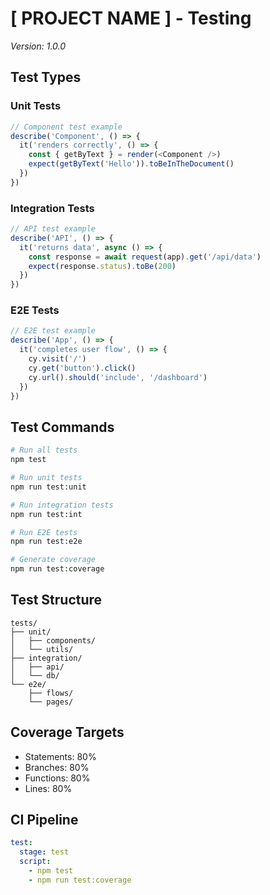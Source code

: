# [ PROJECT NAME ] - Testing
*Version: 1.0.0*

## Test Types

### Unit Tests
```typescript
// Component test example
describe('Component', () => {
  it('renders correctly', () => {
    const { getByText } = render(<Component />)
    expect(getByText('Hello')).toBeInTheDocument()
  })
})
```

### Integration Tests
```typescript
// API test example
describe('API', () => {
  it('returns data', async () => {
    const response = await request(app).get('/api/data')
    expect(response.status).toBe(200)
  })
})
```

### E2E Tests
```typescript
// E2E test example
describe('App', () => {
  it('completes user flow', () => {
    cy.visit('/')
    cy.get('button').click()
    cy.url().should('include', '/dashboard')
  })
})
```

## Test Commands
```bash
# Run all tests
npm test

# Run unit tests
npm run test:unit

# Run integration tests
npm run test:int

# Run E2E tests
npm run test:e2e

# Generate coverage
npm run test:coverage
```

## Test Structure
```
tests/
├── unit/
│   ├── components/
│   └── utils/
├── integration/
│   ├── api/
│   └── db/
└── e2e/
    ├── flows/
    └── pages/
```

## Coverage Targets
- Statements: 80%
- Branches: 80%
- Functions: 80%
- Lines: 80%

## CI Pipeline
```yaml
test:
  stage: test
  script:
    - npm test
    - npm run test:coverage
